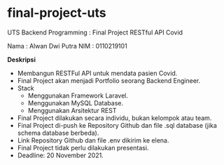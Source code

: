 # final-project-uts
UTS Backend Programming : Final Project RESTful API Covid

Nama  : Alwan Dwi Putra
NIM   : 0110219101

**Deskripsi**

- Membangun RESTFul API untuk mendata pasien Covid.
- Final Project akan menjadi Portfolio seorang Backend Engineer. 
- Stack
  - Menggunakan Framework Laravel.
  - Menggunakan MySQL Database.
  - Menggunakan Arsitektur REST
- Final Project dilakukan secara individu, bukan kelompok atau team.
- Final Project di-push ke Repository Github dan file .sql database (jika schema database berbeda).
- Link Repository Github dan file .env dikirim ke elena.
- Final Project tidak perlu dilakukan presentasi.
- Deadline: 20 November 2021.
